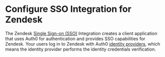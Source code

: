 # Configure SSO Integration for Zendesk

The Zendesk [Single Sign-on (SSO)](https://auth0.com/docs/sso) Integration creates a client application that uses Auth0 for authentication and provides SSO capabilities for Zendesk. Your users log in to Zendesk with Auth0 [identity providers](https://auth0.com/docs/identityproviders), which means the identity provider performs the identity credentials verification.
